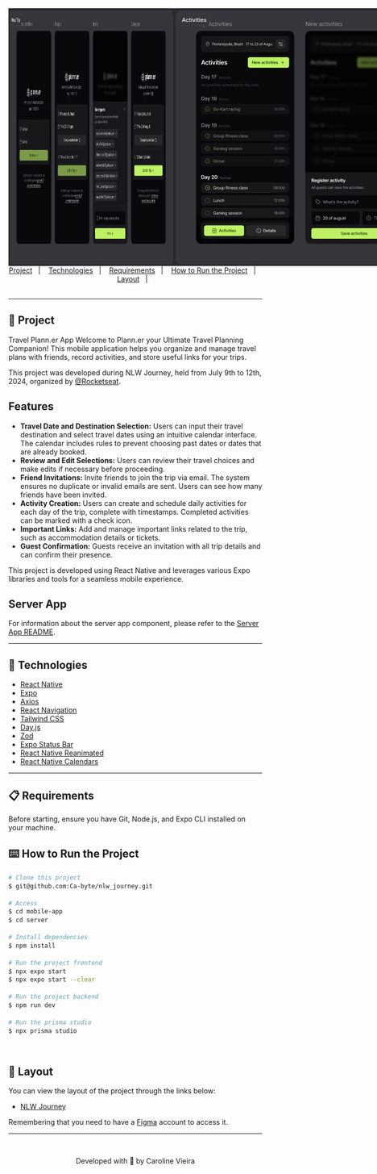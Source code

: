 <div align="center" id="top" style="display: flex">
  <img 
    src="mobile-app/assets/images/project-cover-new-trip.png" 
    alt="project screens new trip" 
    style="width: 65%;" 
  />
  <img 
    src="mobile-app/assets/images/project-cover-activities.png" 
    alt="project screens activities" 
  />
</div>


</div>

<div align="center">
  <a href="#memo-project">Project</a>&nbsp;&nbsp;&nbsp;|&nbsp;&nbsp;&nbsp;
  <a href="#rocket-technologies">Technologies</a>&nbsp;&nbsp;&nbsp;|&nbsp;&nbsp;&nbsp;
  <a href="#clipboard-requirements">Requirements</a>&nbsp;&nbsp;&nbsp;|&nbsp;&nbsp;&nbsp;
  <a href="#keyboard-how-to-run-the-project">How to Run the Project</a>&nbsp;&nbsp;&nbsp;|&nbsp;&nbsp;&nbsp;
  <a href="#art-layout">Layout</a>&nbsp;&nbsp;&nbsp;|&nbsp;&nbsp;&nbsp;
</div>

<br>

---

## :memo: Project 

Travel Plann.er App
Welcome to Plann.er your Ultimate Travel Planning Companion! This mobile application helps you organize and manage travel plans with friends, record activities, and store useful links for your trips.

This project was developed during NLW Journey, held from July 9th to 12th, 2024, organized by [@Rocketseat](https://github.com/Rocketseat).

## Features

- **Travel Date and Destination Selection:** Users can input their travel destination and select travel dates using an intuitive calendar interface. The calendar includes rules to prevent choosing past dates or dates that are already booked.
- **Review and Edit Selections:** Users can review their travel choices and make edits if necessary before proceeding.
- **Friend Invitations:** Invite friends to join the trip via email. The system ensures no duplicate or invalid emails are sent. Users can see how many friends have been invited.
- **Activity Creation:** Users can create and schedule daily activities for each day of the trip, complete with timestamps. Completed activities can be marked with a check icon.
- **Important Links:** Add and manage important links related to the trip, such as accommodation details or tickets.
- **Guest Confirmation:** Guests receive an invitation with all trip details and can confirm their presence.

This project is developed using React Native and leverages various Expo libraries and tools for a seamless mobile experience.


## Server App

For information about the server app component, please refer to the [Server App README](./server/README.md).

---

## :rocket: Technologies

- [React Native](https://reactnative.dev/)
- [Expo](https://expo.dev/)
- [Axios](https://axios-http.com/docs/intro)
- [React Navigation](https://reactnavigation.org/)
- [Tailwind CSS](https://tailwindcss.com/)
- [Day.js](https://day.js.org/)
- [Zod](https://zod.dev/)
- [Expo Status Bar](https://docs.expo.dev/versions/latest/sdk/status-bar/)
- [React Native Reanimated](https://docs.swmansion.com/react-native-reanimated/)
- [React Native Calendars](https://github.com/wix/react-native-calendars)

---

## :clipboard: Requirements

Before starting, ensure you have Git, Node.js, and Expo CLI installed on your machine.

## :keyboard: How to Run the Project

```bash
# Clone this project
$ git@github.com:Ca-byte/nlw_journey.git

# Access
$ cd mobile-app
$ cd server

# Install dependencies
$ npm install

# Run the project frontend
$ npx expo start
$ npx expo start --clear

# Run the project backend
$ npm run dev

# Run the prisma studio
$ npx prisma studio

```
<br>

## 🔖 Layout ##

You can view the layout of the project through the links below:
- [NLW Journey]([[[https://www.figma.com/community/file/1356738933008624188](https://www.figma.com/design/roK4HGbD6vUPHD5DEEoPc1/NLW-Journey-%E2%80%A2-Planejador-de-viagem-(Community)?node-id=3-376&t=Do5HHUBkWyL86tqZ-0)](https://www.figma.com/design/roK4HGbD6vUPHD5DEEoPc1/NLW-Journey-%E2%80%A2-Planejador-de-viagem-(Community)?node-id=0-1&t=Do5HHUBkWyL86tqZ-0)](https://www.figma.com/design/roK4HGbD6vUPHD5DEEoPc1/NLW-Journey-%E2%80%A2-Planejador-de-viagem-(Community)?node-id=3-376&t=Do5HHUBkWyL86tqZ-0))

Remembering that you need to have a [Figma](http://figma.com/) account to access it.

---

<br>

<p align="center">Developed with 💜 by Caroline Vieira</p>

